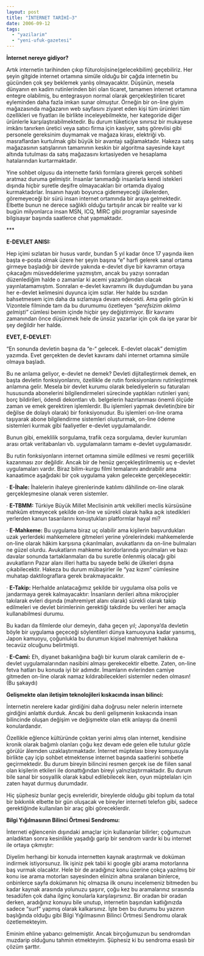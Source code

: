 ```yaml
---
layout: post
title: "İNTERNET TARİHİ–3"
date: 2006-09-12
tags: 
  - "yazilarim"
  - "yeni-ufuk-gazetesi"
---
```


**İnternet nereye gidiyor?**

Artık internetin tarihinden çıkıp füturolojisine(gelecekbilim) geçebiliriz. Her şeyin gitgide internet ortamına simüle olduğu bir çağda internetin bu gücünden çok şey beklemek yanlış olmayacaktır. Düşünün, mesela dünyanın en kadim rutinlerinden biri olan ticaret, tamamen internet ortamına entegre olabilmiş, bu entegrasyon normal olarak gerçekleştirilen ticaret eyleminden daha fazla imkan sunar olmuştur. Örneğin bir on-line giyim mağazasında mağazanın web sayfasını ziyaret eden kişi tüm ürünleri tüm özellikleri ve fiyatları ile birlikte inceleyebilmekte, her kategoride diğer ürünlerle karşılaştırabilmektedir. Bu durum tüketiciye sınırsız bir mukayese imkânı tanırken üretici veya satıcı firma için kasiyer, satış görevlisi gibi personele gereksinim duymamak ve mağaza kirası, elektriği vb. masraflardan kurtulmak gibi büyük bir avantajı sağlamaktadır. Hakeza satış mağazasının satışlarının tamamının keskin bir algoritma sayesinde kayıt altında tutulması da satış mağazasını kırtasiyeden ve hesaplama hatalarından kurtarmaktadır.

Yine sohbet olgusu da internette farklı formlara girerek gerçek sohbeti aratmaz duruma gelmiştir. İnsanlar tanımadığı insanlarla kendi istekleri dışında hiçbir suretle deşifre olmayacakları bir ortamda diyalog kurmaktadırlar. İnsanın hayatı boyunca gidemeyeceği ülkelerden, göremeyeceği bir sürü insan internet ortamında bir araya gelmektedir. Elbette bunun ne derece sağlıklı olduğu tartışılır ancak bir realite var ki bugün milyonlarca insan MSN, ICQ, MIRC gibi programlar sayesinde bilgisayar başında saatlerce chat yapmaktadır.

\*\*\*

**E-DEVLET ANISI:**

Hep içimi sızlatan bir husus vardır, bundan 5 yıl kadar önce 17 yaşında iken başta e-posta olmak üzere her şeyin başına “e” harfi gelerek sanal ortama girmeye başladığı bir devirde yakında e-devlet diye bir kavramın ortaya çıkacağını müsveddelerime yazmıştım, ancak bu yazıyı sonradan düzenlediğim halde o zamanlar ki acemi yazarlığımdan olacak yayınlatamamıştım. Sonraları e-devlet kavramını ilk duyduğumdan bu yana her e-devlet kelimesini duyunca içim sızlar. Her halde bu sızıdan bahsetmesem içim daha da sızlamaya devam edecekti. Ama gelin görün ki Vizontele filminde tam da bu durumumu özetleyen _“şerefsizim aklıma gelmişti”_ cümlesi benim içinde hiçbir şey değiştirmiyor. Bir kavramı zamanından önce düşünmek hele de ünsüz yazarlar için çok da işe yarar bir şey değildir her halde.

**EVET, E-DEVLET:**

“En sonunda devletin başına da “e-“ gelecek. E-devlet olacak” demiştim yazımda. Evet gerçekten de devlet kavramı dahi internet ortamına simüle olmaya başladı.

Bu ne anlama geliyor, e-devlet ne demek? Devleti dijitalleştirmek demek, en başta devletin fonksiyonlarını, özellikle de rutin fonksiyonlarını rutinleştirmek anlamına gelir. Mesela bir devlet kurumu olarak belediyelerin su faturaları hususunda abonelerini bilgilendirmeleri sürecinde yaptıkları rutinleri yani; borç bildirileri, ödendi dekontları vb. belgelerin hazırlanması önemli ölçüde zaman ve emek gerektiren işlemlerdir. Bu işlemleri yapmak devletin(bire bir değilse de dolaylı olarak) bir fonksiyonudur. Bu işlemleri on-line orama taşıyarak abone bilgilendirme sistemleri oluşturmak, on-line ödeme sistemleri kurmak gibi faaliyetler e-devlet uygulamalarıdır.

Bunun gibi, emeklilik sorgulama, trafik ceza sorgulama, devler kurumları arası ortak veritabanları vb. uygulamaların tamamı e-devlet uygulamasıdır.

Bu rutin fonksiyonların internet ortamına simüle edilmesi ve resmi geçerlilik kazanması zor değildir. Ancak bir de henüz gerçekleştirilmemiş uç e-devlet uygulamaları vardır. Biraz bilim-kurgu filmi temalarını andırabilir ama kanaatimce aşağıdaki bir çok uygulama yakın gelecekte gerçekleşecektir:

· **E-İhale:** İhalelerin ihaleye girenlerinde katılımı dâhilinde on-line olarak gerçekleşmesine olanak veren sistemler.

· **E-TBMM:** Türkiye Büyük Millet Meclisinin artık vekilleri meclis kürsüsüne mahkûm etmeyecek şekilde on-line ve sürekli olarak halka açık istedikleri yerlerden kanun tasarılarını konuştukları platformlar hayal mi?

· **E-Mahkeme:** Bu uygulama biraz uç olabilir ama kişilerin başvurdukları uzak yerlerdeki mahkemelere gitmeleri yerine yörelerindeki mahkemelerde on-line olarak hâkim karşısına çıkarılmaları, avukatlarını da on-line bulmaları ne güzel olurdu. Avukatların mahkeme koridorlarında yorulmaları ve bazı davalar sonunda tartaklanmaları da bu suretle önlenmiş olacağı gibi avukatların Pazar alanı illeri hatta bu sayede belki de ülkeleri dışına çıkabilecektir. Hakeza bu durum mübaşirler ile “yaz kızım” cümlesine muhatap daktilograflara gerek bırakmayacaktır.

· **E-Takip:** Herhalde anlatacağımız şekilde bir uygulama olsa polis ve jandarmaya gerek kalmayacaktır: İnsanların derileri altına mikroçipler takılarak evleri dışında (mahremiyet alanı olarak) sürekli olarak takip edilmeleri ve devlet birimlerinin gerektiği takdirde bu verileri her amaçla kullanabilmesi durumu.

Bu kadarı da filmlerde olur demeyin, daha geçen yıl; Japonya’da devletin böyle bir uygulama geçeceği söylentileri dünya kamuoyuna kadar yansımış, Japon kamuoyu, çoğunlukla bu durumun kişisel mahremiyet hakkına tecavüz olcuğunu belirtmişti.

· **E-Cami:** Eh, diyanet bakanlığına bağlı bir kurum olarak camilerin de e-devlet uygulamalarından nasibini alması gerekecektir elbette. Zaten, on-line fetva hatları bu konuda iyi bir adımdır. İmamların evlerinden camiye gitmeden on-line olarak namaz kıldırabilecekleri sistemler neden olmasın! (Bu şakaydı)

**Gelişmekte olan iletişim teknolojileri kıskacında insan bilinci:**

İnternetin nerelere kadar girdiğini daha doğrusu neler nelerin internete girdiğini anlattık durduk. Ancak bu denli gelişmenin kıskacında insan bilincinde oluşan değişim ve değişmekte olan etik anlayışı da önemli konulardandır.

Özellikle eğlence kültüründe çoktan yerini almış olan internet, kendisine kronik olarak bağımlı olanları çoğu kez devam ede gelen elle tutulur gözle görülür âlemden uzaklaştırmaktadır. İnternet müptelası birey komşusuyla birlikte çay içip sohbet etmektense internet başında saatlerini sohbetle geçirmektedir. Bu durum bireyin bilincini resmen gerçek ise de fiilen sanal olan kişilerin etkileri ile donattığından bireyi yalnızlaştırmaktadır. Bu durum bile sanal bir sosyallik olarak kabul edilebilecek iken, oyun müptelaları için zaten hayat durmuş durumdadır.

Hiç şüphesiz bunlar geçiş evreleridir, bireylerde olduğu gibi toplum da total bir bıkkınlık elbette bir gün oluşacak ve bireyler interneti telefon gibi, sadece gerektiğinde kullanılan bir araç gibi göreceklerdir.

**Bilgi Yığılmasının Bilinci Örtmesi Sendromu:**

İnterneti eğlencenin dışındaki amaçlar için kullananlar bilirler; çoğumuzun anladıktan sonra kesinlikle yaşadığı garip bir sendrom vardır ki bu internet ile ortaya çıkmıştır:

Diyelim herhangi bir konuda internetten kaynak araştırmak ve doküman indirmek istiyorsunuz. İlk işiniz pek tabii ki google gibi arama motorlarına baş vurmak olacaktır. Hele bir de aradığınız konu üzerine çokça yazılmış bir konu ise arama motorları sayesinden elinizin altına sıralanan binlerce, onbinlerce sayfa dokümanın hiç olmazsa ilk onunu incelemeniz bitmeden bu kadar kaynak arasında yolunuzu şaşırır, çoğu kez bu aramalarınız sırasında tesadüfen çok daha ilginç konularla karşılaşırsınız. Bir oradan bir oradan derken, aradığınız konuyu bile unutup, internetin başından katlığınızda sadece “surf” yapmış olarak kalkarsınız. İşte ben bu durumu bu yazının başlığında olduğu gibi Bilgi Yığılmasının Bilinci Örtmesi Sendromu olarak özetlemekteyim.

Eminim ehline yabancı gelmemiştir. Ancak birçoğumuzun bu sendromdan muzdarip olduğunu tahmin etmekteyim. Şüphesiz ki bu sendroma esaslı bir çözüm şarttır.
